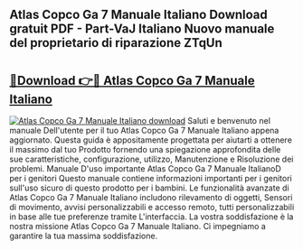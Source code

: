 ## Atlas Copco Ga 7 Manuale Italiano Download gratuit PDF - Part-VaJ Italiano Nuovo manuale del proprietario di riparazione ZTqUn

# <h2><a href="http://dfe7oih.blite.top/?on=Atlas+Copco+Ga+7+Manuale+Italiano">🔗Download 👉🔴 Atlas Copco Ga 7 Manuale Italiano</a></h2>

[![Atlas Copco Ga 7 Manuale Italiano download](https://i.imgur.com/lujVjoI.png)](http://dfe7oih.blite.top/?on=Atlas+Copco+Ga+7+Manuale+Italiano)
Saluti e benvenuto nel manuale Dell'utente per il tuo Atlas Copco Ga 7 Manuale Italiano appena aggiornato. Questa guida è appositamente progettata per aiutarti a ottenere il massimo dal tuo Prodotto fornendo una spiegazione approfondita delle sue caratteristiche, configurazione, utilizzo, Manutenzione e Risoluzione dei problemi. Manuale D'uso importante Atlas Copco Ga 7 Manuale ItalianoD per i genitori Questo manuale contiene informazioni importanti per i genitori sull'uso sicuro di questo prodotto per i bambini. Le funzionalità avanzate di Atlas Copco Ga 7 Manuale Italiano includono rilevamento di oggetti, Sensori di movimento, avvisi personalizzabili e accesso remoto, tutti personalizzabili in base alle tue preferenze tramite L'interfaccia. La vostra soddisfazione è la nostra missione Atlas Copco Ga 7 Manuale Italiano. Ci impegniamo a garantire la tua massima soddisfazione.
